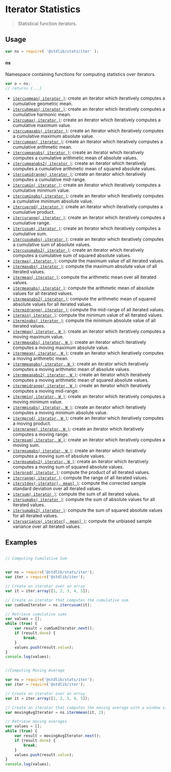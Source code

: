 <!--

@license Apache-2.0

Copyright (c) 2018 The Stdlib Authors.

Licensed under the Apache License, Version 2.0 (the "License");
you may not use this file except in compliance with the License.
You may obtain a copy of the License at

   http://www.apache.org/licenses/LICENSE-2.0

Unless required by applicable law or agreed to in writing, software
distributed under the License is distributed on an "AS IS" BASIS,
WITHOUT WARRANTIES OR CONDITIONS OF ANY KIND, either express or implied.
See the License for the specific language governing permissions and
limitations under the License.

-->

# Iterator Statistics

> Statistical function iterators.

<section class="usage">

## Usage

```javascript
var ns = require( '@stdlib/stats/iter' );
```

#### ns

Namespace containing functions for computing statistics over iterators.

```javascript
var o = ns;
// returns {...}
```

<!-- <toc pattern="*"> -->

<div class="namespace-toc">

-   <span class="signature">[`itercugmean( iterator )`][@stdlib/stats/iter/cugmean]</span><span class="delimiter">: </span><span class="description">create an iterator which iteratively computes a cumulative geometric mean.</span>
-   <span class="signature">[`itercuhmean( iterator )`][@stdlib/stats/iter/cuhmean]</span><span class="delimiter">: </span><span class="description">create an iterator which iteratively computes a cumulative harmonic mean.</span>
-   <span class="signature">[`itercumax( iterator )`][@stdlib/stats/iter/cumax]</span><span class="delimiter">: </span><span class="description">create an iterator which iteratively computes a cumulative maximum value.</span>
-   <span class="signature">[`itercumaxabs( iterator )`][@stdlib/stats/iter/cumaxabs]</span><span class="delimiter">: </span><span class="description">create an iterator which iteratively computes a cumulative maximum absolute value.</span>
-   <span class="signature">[`itercumean( iterator )`][@stdlib/stats/iter/cumean]</span><span class="delimiter">: </span><span class="description">create an iterator which iteratively computes a cumulative arithmetic mean.</span>
-   <span class="signature">[`itercumeanabs( iterator )`][@stdlib/stats/iter/cumeanabs]</span><span class="delimiter">: </span><span class="description">create an iterator which iteratively computes a cumulative arithmetic mean of absolute values.</span>
-   <span class="signature">[`itercumeanabs2( iterator )`][@stdlib/stats/iter/cumeanabs2]</span><span class="delimiter">: </span><span class="description">create an iterator which iteratively computes a cumulative arithmetic mean of squared absolute values.</span>
-   <span class="signature">[`itercumidrange( iterator )`][@stdlib/stats/iter/cumidrange]</span><span class="delimiter">: </span><span class="description">create an iterator which iteratively computes a cumulative mid-range.</span>
-   <span class="signature">[`itercumin( iterator )`][@stdlib/stats/iter/cumin]</span><span class="delimiter">: </span><span class="description">create an iterator which iteratively computes a cumulative minimum value.</span>
-   <span class="signature">[`itercuminabs( iterator )`][@stdlib/stats/iter/cuminabs]</span><span class="delimiter">: </span><span class="description">create an iterator which iteratively computes a cumulative minimum absolute value.</span>
-   <span class="signature">[`itercuprod( iterator )`][@stdlib/stats/iter/cuprod]</span><span class="delimiter">: </span><span class="description">create an iterator which iteratively computes a cumulative product.</span>
-   <span class="signature">[`itercurange( iterator )`][@stdlib/stats/iter/curange]</span><span class="delimiter">: </span><span class="description">create an iterator which iteratively computes a cumulative range.</span>
-   <span class="signature">[`itercusum( iterator )`][@stdlib/stats/iter/cusum]</span><span class="delimiter">: </span><span class="description">create an iterator which iteratively computes a cumulative sum.</span>
-   <span class="signature">[`itercusumabs( iterator )`][@stdlib/stats/iter/cusumabs]</span><span class="delimiter">: </span><span class="description">create an iterator which iteratively computes a cumulative sum of absolute values.</span>
-   <span class="signature">[`itercusumabs2( iterator )`][@stdlib/stats/iter/cusumabs2]</span><span class="delimiter">: </span><span class="description">create an iterator which iteratively computes a cumulative sum of squared absolute values.</span>
-   <span class="signature">[`itermax( iterator )`][@stdlib/stats/iter/max]</span><span class="delimiter">: </span><span class="description">compute the maximum value of all iterated values.</span>
-   <span class="signature">[`itermaxabs( iterator )`][@stdlib/stats/iter/maxabs]</span><span class="delimiter">: </span><span class="description">compute the maximum absolute value of all iterated values.</span>
-   <span class="signature">[`itermean( iterator )`][@stdlib/stats/iter/mean]</span><span class="delimiter">: </span><span class="description">compute the arithmetic mean over all iterated values.</span>
-   <span class="signature">[`itermeanabs( iterator )`][@stdlib/stats/iter/meanabs]</span><span class="delimiter">: </span><span class="description">compute the arithmetic mean of absolute values for all iterated values.</span>
-   <span class="signature">[`itermeanabs2( iterator )`][@stdlib/stats/iter/meanabs2]</span><span class="delimiter">: </span><span class="description">compute the arithmetic mean of squared absolute values for all iterated values.</span>
-   <span class="signature">[`itermidrange( iterator )`][@stdlib/stats/iter/midrange]</span><span class="delimiter">: </span><span class="description">compute the mid-range of all iterated values.</span>
-   <span class="signature">[`itermin( iterator )`][@stdlib/stats/iter/min]</span><span class="delimiter">: </span><span class="description">compute the minimum value of all iterated values.</span>
-   <span class="signature">[`iterminabs( iterator )`][@stdlib/stats/iter/minabs]</span><span class="delimiter">: </span><span class="description">compute the minimum absolute value of all iterated values.</span>
-   <span class="signature">[`itermmax( iterator, W )`][@stdlib/stats/iter/mmax]</span><span class="delimiter">: </span><span class="description">create an iterator which iteratively computes a moving maximum value.</span>
-   <span class="signature">[`itermmaxabs( iterator, W )`][@stdlib/stats/iter/mmaxabs]</span><span class="delimiter">: </span><span class="description">create an iterator which iteratively computes a moving maximum absolute value.</span>
-   <span class="signature">[`itermmean( iterator, W )`][@stdlib/stats/iter/mmean]</span><span class="delimiter">: </span><span class="description">create an iterator which iteratively computes a moving arithmetic mean.</span>
-   <span class="signature">[`itermmeanabs( iterator, W )`][@stdlib/stats/iter/mmeanabs]</span><span class="delimiter">: </span><span class="description">create an iterator which iteratively computes a moving arithmetic mean of absolute values.</span>
-   <span class="signature">[`itermmeanabs2( iterator, W )`][@stdlib/stats/iter/mmeanabs2]</span><span class="delimiter">: </span><span class="description">create an iterator which iteratively computes a moving arithmetic mean of squared absolute values.</span>
-   <span class="signature">[`itermmidrange( iterator, W )`][@stdlib/stats/iter/mmidrange]</span><span class="delimiter">: </span><span class="description">create an iterator which iteratively computes a moving mid-range.</span>
-   <span class="signature">[`itermmin( iterator, W )`][@stdlib/stats/iter/mmin]</span><span class="delimiter">: </span><span class="description">create an iterator which iteratively computes a moving minimum value.</span>
-   <span class="signature">[`itermminabs( iterator, W )`][@stdlib/stats/iter/mminabs]</span><span class="delimiter">: </span><span class="description">create an iterator which iteratively computes a moving minimum absolute value.</span>
-   <span class="signature">[`itermprod( iterator, W )`][@stdlib/stats/iter/mprod]</span><span class="delimiter">: </span><span class="description">create an iterator which iteratively computes a moving product.</span>
-   <span class="signature">[`itermrange( iterator, W )`][@stdlib/stats/iter/mrange]</span><span class="delimiter">: </span><span class="description">create an iterator which iteratively computes a moving range.</span>
-   <span class="signature">[`itermsum( iterator, W )`][@stdlib/stats/iter/msum]</span><span class="delimiter">: </span><span class="description">create an iterator which iteratively computes a moving sum.</span>
-   <span class="signature">[`itermsumabs( iterator, W )`][@stdlib/stats/iter/msumabs]</span><span class="delimiter">: </span><span class="description">create an iterator which iteratively computes a moving sum of absolute values.</span>
-   <span class="signature">[`itermsumabs2( iterator, W )`][@stdlib/stats/iter/msumabs2]</span><span class="delimiter">: </span><span class="description">create an iterator which iteratively computes a moving sum of squared absolute values.</span>
-   <span class="signature">[`iterprod( iterator )`][@stdlib/stats/iter/prod]</span><span class="delimiter">: </span><span class="description">compute the product of all iterated values.</span>
-   <span class="signature">[`iterrange( iterator )`][@stdlib/stats/iter/range]</span><span class="delimiter">: </span><span class="description">compute the range of all iterated values.</span>
-   <span class="signature">[`iterstdev( iterator[, mean] )`][@stdlib/stats/iter/stdev]</span><span class="delimiter">: </span><span class="description">compute the corrected sample standard deviation over all iterated values.</span>
-   <span class="signature">[`itersum( iterator )`][@stdlib/stats/iter/sum]</span><span class="delimiter">: </span><span class="description">compute the sum of all iterated values.</span>
-   <span class="signature">[`itersumabs( iterator )`][@stdlib/stats/iter/sumabs]</span><span class="delimiter">: </span><span class="description">compute the sum of absolute values for all iterated values.</span>
-   <span class="signature">[`itersumabs2( iterator )`][@stdlib/stats/iter/sumabs2]</span><span class="delimiter">: </span><span class="description">compute the sum of squared absolute values for all iterated values.</span>
-   <span class="signature">[`itervariance( iterator[, mean] )`][@stdlib/stats/iter/variance]</span><span class="delimiter">: </span><span class="description">compute the unbiased sample variance over all iterated values.</span>

</div>

<!-- </toc> -->

</section>

<!-- /.usage -->

<section class="examples">

## Examples

<!-- TODO: better examples -->

<!-- eslint no-undef: "error" -->

<!-- Here are a few examples showcasing the usage of functions from the @stdlib/stats/iter namespace: -->


```javascript

// Computing Cumulative Sum


var ns = require('@stdlib/stats/iter');
var iter = require('@stdlib/iter');

// Create an iterator over an array
var it = iter.array([1, 2, 3, 4, 5]);

// Create an iterator that computes the cumulative sum
var cumSumIterator = ns.itercusum(it);

// Retrieve cumulative sums
var values = [];
while (true) {
    var result = cumSumIterator.next();
    if (result.done) {
        break;
    }
    values.push(result.value);
}
console.log(values);


//Computing Moving Average

var ns = require('@stdlib/stats/iter');
var iter = require('@stdlib/iter');

// Create an iterator over an array
var it = iter.array([1, 2, 3, 4, 5]);

// Create an iterator that computes the moving average with a window size of 2
var movingAvgIterator = ns.itermmean(it, 2);

// Retrieve moving averages
var values = [];
while (true) {
    var result = movingAvgIterator.next();
    if (result.done) {
        break;
    }
    values.push(result.value);
}
console.log(values);

```

</section>

<!-- /.examples -->

<!-- Section for related `stdlib` packages. Do not manually edit this section, as it is automatically populated. -->

<section class="related">

</section>

<!-- /.related -->

<!-- Section for all links. Make sure to keep an empty line after the `section` element and another before the `/section` close. -->

<section class="links">

<!-- <toc-links> -->

[@stdlib/stats/iter/cugmean]: https://github.com/stdlib-js/stats/tree/main/iter/cugmean

[@stdlib/stats/iter/cuhmean]: https://github.com/stdlib-js/stats/tree/main/iter/cuhmean

[@stdlib/stats/iter/cumax]: https://github.com/stdlib-js/stats/tree/main/iter/cumax

[@stdlib/stats/iter/cumaxabs]: https://github.com/stdlib-js/stats/tree/main/iter/cumaxabs

[@stdlib/stats/iter/cumean]: https://github.com/stdlib-js/stats/tree/main/iter/cumean

[@stdlib/stats/iter/cumeanabs]: https://github.com/stdlib-js/stats/tree/main/iter/cumeanabs

[@stdlib/stats/iter/cumeanabs2]: https://github.com/stdlib-js/stats/tree/main/iter/cumeanabs2

[@stdlib/stats/iter/cumidrange]: https://github.com/stdlib-js/stats/tree/main/iter/cumidrange

[@stdlib/stats/iter/cumin]: https://github.com/stdlib-js/stats/tree/main/iter/cumin

[@stdlib/stats/iter/cuminabs]: https://github.com/stdlib-js/stats/tree/main/iter/cuminabs

[@stdlib/stats/iter/cuprod]: https://github.com/stdlib-js/stats/tree/main/iter/cuprod

[@stdlib/stats/iter/curange]: https://github.com/stdlib-js/stats/tree/main/iter/curange

[@stdlib/stats/iter/cusum]: https://github.com/stdlib-js/stats/tree/main/iter/cusum

[@stdlib/stats/iter/cusumabs]: https://github.com/stdlib-js/stats/tree/main/iter/cusumabs

[@stdlib/stats/iter/cusumabs2]: https://github.com/stdlib-js/stats/tree/main/iter/cusumabs2

[@stdlib/stats/iter/max]: https://github.com/stdlib-js/stats/tree/main/iter/max

[@stdlib/stats/iter/maxabs]: https://github.com/stdlib-js/stats/tree/main/iter/maxabs

[@stdlib/stats/iter/mean]: https://github.com/stdlib-js/stats/tree/main/iter/mean

[@stdlib/stats/iter/meanabs]: https://github.com/stdlib-js/stats/tree/main/iter/meanabs

[@stdlib/stats/iter/meanabs2]: https://github.com/stdlib-js/stats/tree/main/iter/meanabs2

[@stdlib/stats/iter/midrange]: https://github.com/stdlib-js/stats/tree/main/iter/midrange

[@stdlib/stats/iter/min]: https://github.com/stdlib-js/stats/tree/main/iter/min

[@stdlib/stats/iter/minabs]: https://github.com/stdlib-js/stats/tree/main/iter/minabs

[@stdlib/stats/iter/mmax]: https://github.com/stdlib-js/stats/tree/main/iter/mmax

[@stdlib/stats/iter/mmaxabs]: https://github.com/stdlib-js/stats/tree/main/iter/mmaxabs

[@stdlib/stats/iter/mmean]: https://github.com/stdlib-js/stats/tree/main/iter/mmean

[@stdlib/stats/iter/mmeanabs]: https://github.com/stdlib-js/stats/tree/main/iter/mmeanabs

[@stdlib/stats/iter/mmeanabs2]: https://github.com/stdlib-js/stats/tree/main/iter/mmeanabs2

[@stdlib/stats/iter/mmidrange]: https://github.com/stdlib-js/stats/tree/main/iter/mmidrange

[@stdlib/stats/iter/mmin]: https://github.com/stdlib-js/stats/tree/main/iter/mmin

[@stdlib/stats/iter/mminabs]: https://github.com/stdlib-js/stats/tree/main/iter/mminabs

[@stdlib/stats/iter/mprod]: https://github.com/stdlib-js/stats/tree/main/iter/mprod

[@stdlib/stats/iter/mrange]: https://github.com/stdlib-js/stats/tree/main/iter/mrange

[@stdlib/stats/iter/msum]: https://github.com/stdlib-js/stats/tree/main/iter/msum

[@stdlib/stats/iter/msumabs]: https://github.com/stdlib-js/stats/tree/main/iter/msumabs

[@stdlib/stats/iter/msumabs2]: https://github.com/stdlib-js/stats/tree/main/iter/msumabs2

[@stdlib/stats/iter/prod]: https://github.com/stdlib-js/stats/tree/main/iter/prod

[@stdlib/stats/iter/range]: https://github.com/stdlib-js/stats/tree/main/iter/range

[@stdlib/stats/iter/stdev]: https://github.com/stdlib-js/stats/tree/main/iter/stdev

[@stdlib/stats/iter/sum]: https://github.com/stdlib-js/stats/tree/main/iter/sum

[@stdlib/stats/iter/sumabs]: https://github.com/stdlib-js/stats/tree/main/iter/sumabs

[@stdlib/stats/iter/sumabs2]: https://github.com/stdlib-js/stats/tree/main/iter/sumabs2

[@stdlib/stats/iter/variance]: https://github.com/stdlib-js/stats/tree/main/iter/variance

<!-- </toc-links> -->

</section>

<!-- /.links -->
